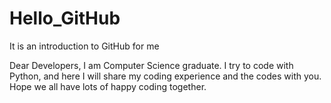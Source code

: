 # Hello_GitHub
It is an introduction to GitHub for me

Dear Developers,
I am Computer Science graduate. I try to code with Python, and here I will share my coding experience and the codes with you. Hope we all have lots of happy coding together.
